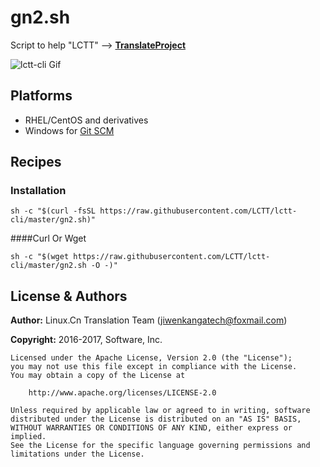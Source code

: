 # gn2.sh

Script to help "LCTT" -->  **[TranslateProject](https://github.com/LCTT/TranslateProject)**

![lctt-cli Gif](https://raw.githubusercontent.com/LCTT/lctt-cli/master/others/images/lctt-cli.gif)

## Platforms

- RHEL/CentOS and derivatives
- Windows for [Git SCM](https://git-for-windows.github.io/)

## Recipes
### Installation

```
sh -c "$(curl -fsSL https://raw.githubusercontent.com/LCTT/lctt-cli/master/gn2.sh)"
```
####Curl Or Wget
```
sh -c "$(wget https://raw.githubusercontent.com/LCTT/lctt-cli/master/gn2.sh -O -)"
```

## License & Authors

**Author:** Linux.Cn Translation Team ([jiwenkangatech@foxmail.com](mailto:jiwenkangatech@foxmail.com))

**Copyright:** 2016-2017,  Software, Inc.

```
Licensed under the Apache License, Version 2.0 (the "License");
you may not use this file except in compliance with the License.
You may obtain a copy of the License at

    http://www.apache.org/licenses/LICENSE-2.0

Unless required by applicable law or agreed to in writing, software
distributed under the License is distributed on an "AS IS" BASIS,
WITHOUT WARRANTIES OR CONDITIONS OF ANY KIND, either express or implied.
See the License for the specific language governing permissions and
limitations under the License.
```
